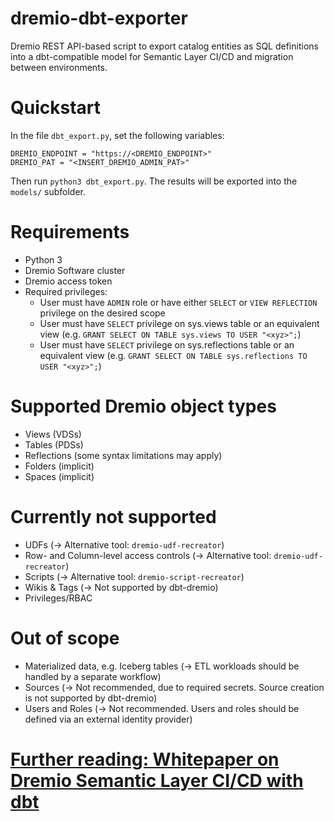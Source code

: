 # dremio-dbt-exporter
Dremio REST API-based script to export catalog entities as SQL definitions into a dbt-compatible model for Semantic Layer CI/CD and migration between environments.

# Quickstart
In the file `dbt_export.py`, set the following variables:
```
DREMIO_ENDPOINT = "https://<DREMIO_ENDPOINT>"
DREMIO_PAT = "<INSERT_DREMIO_ADMIN_PAT>" 
```

Then run `python3 dbt_export.py`.
The results will be exported into the `models/` subfolder.

# Requirements
- Python 3
- Dremio Software cluster
- Dremio access token
- Required privileges:
  - User must have `ADMIN` role or have either `SELECT` or `VIEW REFLECTION` privilege on the desired scope
  - User must have `SELECT` privilege on sys.views table or an equivalent view (e.g. `GRANT SELECT ON TABLE sys.views TO USER "<xyz>";`)
  - User must have `SELECT` privilege on sys.reflections table or an equivalent view (e.g. `GRANT SELECT ON TABLE sys.reflections TO USER "<xyz>";`)

# Supported Dremio object types
- Views (VDSs)
- Tables (PDSs)
- Reflections (some syntax limitations may apply)
- Folders (implicit)
- Spaces (implicit)

# Currently not supported
- UDFs (-> Alternative tool: `dremio-udf-recreator`)
- Row- and Column-level access controls (-> Alternative tool: `dremio-udf-recreator`)
- Scripts (-> Alternative tool: `dremio-script-recreator`)
- Wikis & Tags (-> Not supported by dbt-dremio)
- Privileges/RBAC

# Out of scope
- Materialized data, e.g. Iceberg tables (-> ETL workloads should be handled by a separate workflow)
- Sources (-> Not recommended, due to required secrets. Source creation is not supported by dbt-dremio)
- Users and Roles (-> Not recommended. Users and roles should be defined via an external identity provider)


# [Further reading: Whitepaper on Dremio Semantic Layer CI/CD with dbt](https://www.dremio.com/wp-content/uploads/2024/01/Semantic-Layer-CI_CD-with-Dremio-and-dbt.pdf)